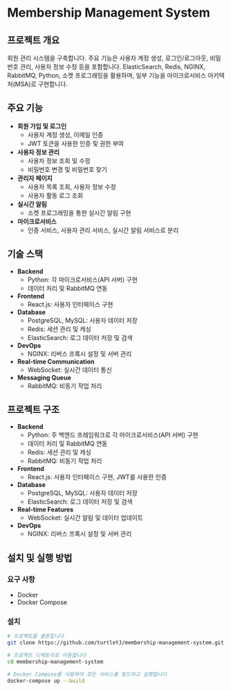 # Membership Management System

## 프로젝트 개요

회원 관리 시스템을 구축합니다. 주요 기능은 사용자 계정 생성, 로그인/로그아웃, 비밀번호 관리, 사용자 정보 수정 등을 포함합니다. ElasticSearch, Redis, NGINX, RabbitMQ, Python, 소켓 프로그래밍을 활용하며, 일부 기능을 마이크로서비스 아키텍처(MSA)로 구현합니다.

## 주요 기능

- **회원 가입 및 로그인**
  - 사용자 계정 생성, 이메일 인증
  - JWT 토큰을 사용한 인증 및 권한 부여
- **사용자 정보 관리**
  - 사용자 정보 조회 및 수정
  - 비밀번호 변경 및 비밀번호 찾기
- **관리자 페이지**
  - 사용자 목록 조회, 사용자 정보 수정
  - 사용자 활동 로그 조회
- **실시간 알림**
  - 소켓 프로그래밍을 통한 실시간 알림 구현
- **마이크로서비스**
  - 인증 서비스, 사용자 관리 서비스, 실시간 알림 서비스로 분리

## 기술 스택

- **Backend**
  - Python: 각 마이크로서비스(API 서버) 구현
  - 데이터 처리 및 RabbitMQ 연동
- **Frontend**
  - React.js: 사용자 인터페이스 구현
- **Database**
  - PostgreSQL, MySQL: 사용자 데이터 저장
  - Redis: 세션 관리 및 캐싱
  - ElasticSearch: 로그 데이터 저장 및 검색
- **DevOps**
  - NGINX: 리버스 프록시 설정 및 서버 관리
- **Real-time Communication**
  - WebSocket: 실시간 데이터 통신
- **Messaging Queue**
  - RabbitMQ: 비동기 작업 처리

## 프로젝트 구조

- **Backend**
  - Python: 주 백엔드 프레임워크로 각 마이크로서비스(API 서버) 구현
  - 데이터 처리 및 RabbitMQ 연동
  - Redis: 세션 관리 및 캐싱
  - RabbitMQ: 비동기 작업 처리
- **Frontend**
  - React.js: 사용자 인터페이스 구현, JWT를 사용한 인증
- **Database**
  - PostgreSQL, MySQL: 사용자 데이터 저장
  - ElasticSearch: 로그 데이터 저장 및 검색
- **Real-time Features**
  - WebSocket: 실시간 알림 및 데이터 업데이트
- **DevOps**
  - NGINX: 리버스 프록시 설정 및 서버 관리

## 설치 및 실행 방법

### 요구 사항

- Docker
- Docker Compose

### 설치

```bash
# 프로젝트를 클론합니다
git clone https://github.com/turtleYJ/membership-management-system.git

# 프로젝트 디렉토리로 이동합니다
cd membership-management-system

# Docker Compose를 사용하여 모든 서비스를 빌드하고 실행합니다
docker-compose up --build
